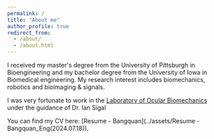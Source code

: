 ```yaml
---
permalink: /
title: "About me"
author_profile: true
redirect_from: 
  - /about/
  - /about.html
---
```

I received my master's degree from the University of Pittsburgh in Bioengineering and my bachelor degree from the University of Iowa in Biomedical engineering. My research interest includes biomechanics, robotics and bioimaging & signals.

I was very fortunate to work in the [Laboratory of Ocular Biomechanics](https://www.ocularbiomechanics.com/) under the guidance of Dr. Ian Sigal

You can find my CV here: [Resume - Bangquan](../assets/Resume - Bangquan_Eng(2024.07.18)).
